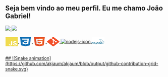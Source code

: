 ## Seja bem vindo ao meu perfil. Eu me chamo João Gabriel!
 <div>
  <a href="https://github.com/akjaum">
  <img height="160em" src="https://github-readme-stats.vercel.app/api?username=akjaum&show_icons=true&theme=dark&include_all_commits=true&count_private=true"/>
  <img height="160em" src="https://github-readme-stats.vercel.app/api/top-langs/?username=akjaum&layout=compact&langs_count=7&theme=dark"/>
</div>
<div style="display: inline_block"><br>
  <img align="center" alt="js-icon" height="30" width="40" src="https://raw.githubusercontent.com/devicons/devicon/master/icons/javascript/javascript-plain.svg">
  <img align="center" alt="ts-icon" height="30" width="40" src="https://raw.githubusercontent.com/devicons/devicon/ca28c779441053191ff11710fe24a9e6c23690d6/icons/css3/css3-plain.svg">
  <img align="center" alt="html-icon" height="30" width="40" src="https://raw.githubusercontent.com/devicons/devicon/master/icons/html5/html5-original.svg">
  <img align="center" alt="python-icon" height="30" width="40" src="https://raw.githubusercontent.com/devicons/devicon/ca28c779441053191ff11710fe24a9e6c23690d6/icons/git/git-plain.svg">
  <img align="center" alt="nodejs-icon" height="30" width="40" src="https://cdn.jsdelivr.net/gh/devicons/devicon/icons/nodejs/nodejs-original.svg">
  <img align="center" alt="nodejs-icon" height="30" width="40" src="https://raw.githubusercontent.com/devicons/devicon/ca28c779441053191ff11710fe24a9e6c23690d6/icons/mysql/mysql-plain-wordmark.svg">
</div>
  
  ##
 
<div> 
 ##
  ![Snake animation](https://github.com/akjaum/akjaum/blob/output/github-contribution-grid-snake.svg)
</div>
